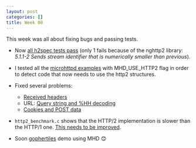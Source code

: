 ```yaml
---
layout: post
categories: []
title: Week 08
---
```


This week was all about fixing bugs and passing tests.

  * Now [all h2spec tests pass](https://github.com/maru/libmicrohttpd-http2/commit/7dc998ee5800b014bff1f739efcfed495f1d4845)
    (only 1 fails because of the nghttp2 library:
    _5.1.1-2 Sends stream identifier that is numerically smaller than previous_).

  * I tested all the [microhttpd examples](https://github.com/maru/http2-mhd-sandbox/tree/master/mhd-examples)
    with MHD_USE_HTTP2 flag in order to detect code that now needs to use
    the http2 structures.

  * Fixed several problems:
    - [Received headers](https://github.com/maru/libmicrohttpd-http2/commit/556b7ddc08e9f0951bb0661add4f299c6fbeb9b5)
    - URL: [Query string and %HH decoding](https://github.com/maru/libmicrohttpd-http2/commit/4be56b20eb9588b1dd38e4bf77a4059c5c10050e)
    - [Cookies and POST data](https://github.com/maru/libmicrohttpd-http2/commit/2ee357072e470522a55ff30af93a3c6db07d9d15)

  * `http2_benchmark.c` shows that the HTTP/2 implementation is slower than
    the HTTP/1 one.
    [This needs to be improved](https://github.com/maru/libmicrohttpd-http2/issues/25).

  * Soon [gophertiles](https://http2.golang.org/gophertiles) demo using MHD 😊
